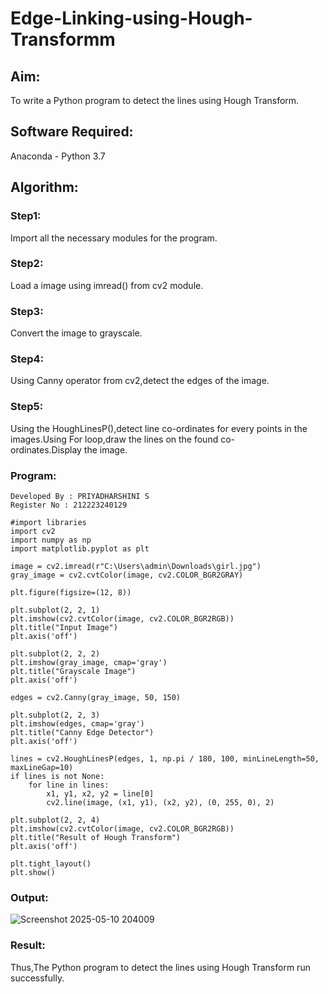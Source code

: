 # Edge-Linking-using-Hough-Transformm
## Aim:
To write a Python program to detect the lines using Hough Transform.

## Software Required:
Anaconda - Python 3.7

## Algorithm:
### Step1:

Import all the necessary modules for the program.
### Step2:

Load a image using imread() from cv2 module.
### Step3:

Convert the image to grayscale.
### Step4:

Using Canny operator from cv2,detect the edges of the image.
### Step5:

Using the HoughLinesP(),detect line co-ordinates for every points in the images.Using For loop,draw the lines on the found co-ordinates.Display the image.

### Program:
```
Developed By : PRIYADHARSHINI S
Register No : 212223240129
```
```
#import libraries
import cv2
import numpy as np
import matplotlib.pyplot as plt

image = cv2.imread(r"C:\Users\admin\Downloads\girl.jpg")
gray_image = cv2.cvtColor(image, cv2.COLOR_BGR2GRAY)

plt.figure(figsize=(12, 8))

plt.subplot(2, 2, 1)
plt.imshow(cv2.cvtColor(image, cv2.COLOR_BGR2RGB))
plt.title("Input Image")
plt.axis('off')

plt.subplot(2, 2, 2)
plt.imshow(gray_image, cmap='gray')
plt.title("Grayscale Image")
plt.axis('off')

edges = cv2.Canny(gray_image, 50, 150)

plt.subplot(2, 2, 3)
plt.imshow(edges, cmap='gray')
plt.title("Canny Edge Detector")
plt.axis('off')

lines = cv2.HoughLinesP(edges, 1, np.pi / 180, 100, minLineLength=50, maxLineGap=10)
if lines is not None:
    for line in lines:
        x1, y1, x2, y2 = line[0]
        cv2.line(image, (x1, y1), (x2, y2), (0, 255, 0), 2)

plt.subplot(2, 2, 4)
plt.imshow(cv2.cvtColor(image, cv2.COLOR_BGR2RGB))
plt.title("Result of Hough Transform")
plt.axis('off')

plt.tight_layout()
plt.show()
```

### Output:

![Screenshot 2025-05-10 204009](https://github.com/user-attachments/assets/5bc035a6-5634-43dc-9476-510433ffae3a)

### Result:

Thus,The Python program to detect the lines using Hough Transform run successfully.
